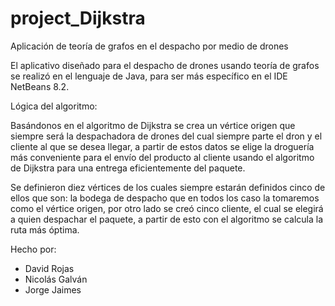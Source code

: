 # project_Dijkstra
Aplicación de teoría de grafos en el despacho por medio de drones

El aplicativo diseñado para el despacho de drones usando teoría de grafos se realizó en el lenguaje de Java, para ser más específico en el IDE NetBeans 8.2. 

Lógica del algoritmo:
 
 
Basándonos en el algoritmo de Dijkstra se crea un vértice origen que siempre será la despachadora de drones del cual siempre parte el dron y el cliente al que se desea llegar, a partir de estos datos se elige la droguería más conveniente para el envío del producto al cliente usando el algoritmo de Dijkstra para una entrega eficientemente del paquete.

Se definieron diez vértices de los cuales siempre estarán definidos cinco de ellos que son: la bodega de despacho que en todos los caso la tomaremos como el vértice origen, por otro lado se creó cinco cliente, el cual se elegirá a quien despachar el paquete, a partir de esto con el algoritmo se calcula la ruta más óptima.

Hecho por:

- David Rojas
- Nicolás Galván
- Jorge Jaimes
